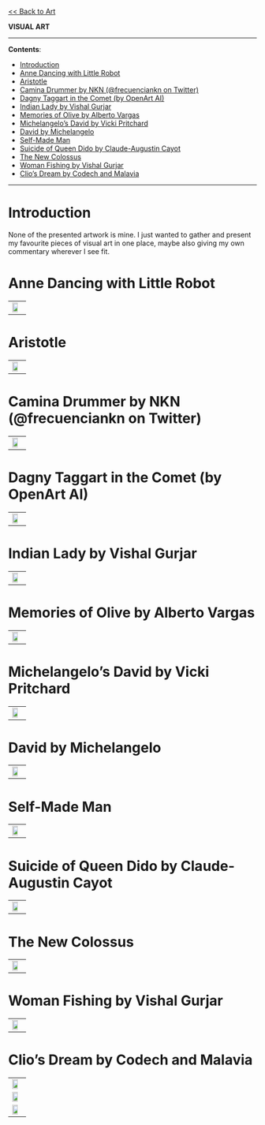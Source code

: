 <style>
    img {width: 75%}
    tr {width: 100%; align: "center"}
    td {width: 100%; align: "center"}
</style>

[<< Back to Art](https://pranigopu.github.io/art)

**VISUAL ART**

---

**Contents**:

- [Introduction](#introduction)
- [Anne Dancing with Little Robot](#anne-dancing-with-little-robot)
- [Aristotle](#aristotle)
- [Camina Drummer by NKN (@frecuenciankn on Twitter)](#camina-drummer-by-nkn-frecuenciankn-on-twitter)
- [Dagny Taggart in the Comet (by OpenArt AI)](#dagny-taggart-in-the-comet-by-openart-ai)
- [Indian Lady by Vishal Gurjar](#indian-lady-by-vishal-gurjar)
- [Memories of Olive by Alberto Vargas](#memories-of-olive-by-alberto-vargas)
- [Michelangelo’s David by Vicki Pritchard](#michelangelos-david-by-vicki-pritchard)
- [David by Michelangelo](#david-by-michelangelo)
- [Self-Made Man](#self-made-man)
- [Suicide of Queen Dido by Claude-Augustin Cayot](#suicide-of-queen-dido-by-claude-augustin-cayot)
- [The New Colossus](#the-new-colossus)
- [Woman Fishing by Vishal Gurjar](#woman-fishing-by-vishal-gurjar)
- [Clio’s Dream by Codech and Malavia](#clios-dream-by-codech-and-malavia)

---

# Introduction
None of the presented artwork is mine. I just wanted to gather and present my favourite pieces of visual art in one place, maybe also giving my own commentary wherever I see fit.

# Anne Dancing with Little Robot
<table>
<tr>
<td>
<img src="https://pranigopu.github.io/art/visual-art/Anne Dancing with Little Robot.jpg">
</td>
</tr>
</table>

# Aristotle
<table>
<tr>
<td>
<img src="https://pranigopu.github.io/art/visual-art/Aristotle by Raphael.jpeg">
</td>
</tr>
</table>

# Camina Drummer by NKN (@frecuenciankn on Twitter)
<table>
<tr>
<td>
<img src="https://pranigopu.github.io/art/visual-art/Camina Drummer by NKN (@frecuenciankn on Twitter).png">
</td>
</tr>
</table>

# Dagny Taggart in the Comet (by OpenArt AI)
<table>
<tr>
<td>
<img src="https://pranigopu.github.io/art/visual-art/Dagny Taggart in the Comet (by OpenArt AI).jpg">
</td>
</tr>
</table>

# Indian Lady by Vishal Gurjar
<table>
<tr>
<td>
<img src="https://pranigopu.github.io/art/visual-art/Indian Lady by Vishal Gurjar.jpg">
</td>
</tr>
</table>

# Memories of Olive by Alberto Vargas
<table>
<tr>
<td>
<img src="https://pranigopu.github.io/art/visual-art/Memories of Olive by Alberto Vargas.jpg">
</td>
</tr>
</table>

# Michelangelo’s David by Vicki Pritchard
<table>
<tr>
<td>
<img src="https://pranigopu.github.io/art/visual-art/Michelangelo_s David by Vicki Pritchard.jpg">
</td>
</tr>
</table>

# David by Michelangelo
<table>
<tr>
<td>
<img src="https://pranigopu.github.io/art/visual-art/David by Michelangelo.jpg">
</td>
</tr>
</table>

# Self-Made Man
<table>
<tr>
<td>
<img src="https://pranigopu.github.io/art/visual-art/Self-Made Man.jpg">
</td>
</tr>
</table>

# Suicide of Queen Dido by Claude-Augustin Cayot
<table>
<tr>
<td>
<img src="https://pranigopu.github.io/art/visual-art/Suicide of Queen Dido by Claude-Augustin Cayot.jpg">
</td>
</tr>
</table>

# The New Colossus
<table>
<tr>
<td>
<img src="https://pranigopu.github.io/art/visual-art/The New Colossus.jpg">
</td>
</tr>
</table>

# Woman Fishing by Vishal Gurjar
<table>
<tr>
<td>
<img src="https://pranigopu.github.io/art/visual-art/Woman Fishing by Vishal Gurjar.jpg">
</td>
</tr>
</table>

# Clio’s Dream by Codech and Malavia
<table>
<tr>
<td>
<img src="https://pranigopu.github.io/art/visual-art/Clio_s Dream by Codech and Malavia - 1.png">
</td>
</tr>

<tr>
<td>
<img src="https://pranigopu.github.io/art/visual-art/Clio_s Dream by Codech and Malavia - 2.png">
</td>
</tr>

<tr>
<td>
<img src="https://pranigopu.github.io/art/visual-art/Clio_s Dream by Codech and Malavia - 3.png">
</td>
</tr>
</table>
